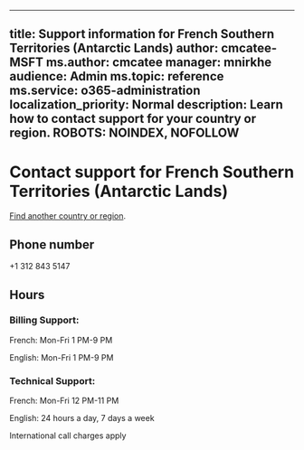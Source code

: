 ﻿
---                                
title: Support information for French Southern Territories (Antarctic Lands)
author: cmcatee-MSFT
ms.author: cmcatee
manager: mnirkhe
audience: Admin
ms.topic: reference
ms.service: o365-administration
localization_priority: Normal
description: Learn how to contact support for your country or region.
ROBOTS: NOINDEX, NOFOLLOW
---

# Contact support for French Southern Territories (Antarctic Lands)

[Find another country or region](CernSupportTest1.md). <!--This should go to the parent "Contact support" topic-->

## Phone number
+1 312 843 5147

## Hours
### Billing Support:

French: Mon-Fri 1 PM-9 PM

English: Mon-Fri 1 PM-9 PM

### Technical Support:

French: Mon-Fri 12 PM-11 PM

English: 24 hours a day, 7 days a week

International call charges apply


